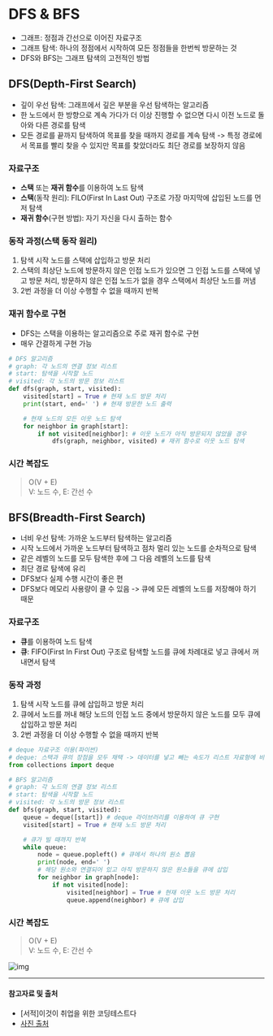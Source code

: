 # DFS & BFS
- 그래프: 정점과 간선으로 이어진 자료구조
- 그래프 탐색: 하나의 정점에서 시작하여 모든 정점들을 한번씩 방문하는 것
- DFS와 BFS는 그래프 탐색의 고전적인 방법


## DFS(Depth-First Search)
- 깊이 우선 탐색: 그래프에서 깊은 부분을 우선 탐색하는 알고리즘
- 한 노드에서 한 방향으로 계속 가다가 더 이상 진행할 수 없으면 다시 이전 노드로 돌아와 다른 경로를 탐색
- 모든 경로를 끝까지 탐색하여 목표를 찾을 때까지 경로를 계속 탐색 -> 특정 경로에서 목표를 빨리 찾을 수 있지만 목표를 찾았더라도 최단 경로를 보장하지 않음

### 자료구조
- **스택** 또는 **재귀 함수**를 이용하여 노드 탐색
- **스택**(동작 원리): FILO(First In Last Out) 구조로 가장 마지막에 삽입된 노드를 먼저 탐색
- **재귀 함수**(구현 방법): 자기 자신을 다시 출하는 함수

### 동작 과정(스택 동작 원리)
1. 탐색 시작 노드를 스택에 삽입하고 방문 처리
2. 스택의 최상단 노드에 방문하지 않은 인접 노드가 있으면 그 인접 노드를 스택에 넣고 방문 처리, 방문하지 않은 인접 노드가 없을 경우 스택에서 최상단 노드를 꺼냄
3. 2번 과정을 더 이상 수행할 수 없을 때까지 반복

### 재귀 함수로 구현
- DFS는 스택을 이용하는 알고리즘으로 주로 재귀 함수로 구현
- 매우 간결하게 구현 가능
```python
# DFS 알고리즘
# graph: 각 노드의 연결 정보 리스트
# start: 탐색을 시작할 노드
# visited: 각 노드의 방문 정보 리스트
def dfs(graph, start, visited): 
    visited[start] = True # 현재 노드 방문 처리
    print(start, end=' ') # 현재 방문한 노드 출력

    # 현재 노드의 모든 이웃 노드 탐색
    for neighbor in graph[start]:
        if not visited[neighbor]: # 이웃 노드가 아직 방문되지 않았을 경우
            dfs(graph, neighbor, visited) # 재귀 함수로 이웃 노드 탐색
```

### 시간 복잡도
> O(V + E)   
> V: 노드 수, E: 간선 수


## BFS(Breadth-First Search)
- 너비 우선 탐색: 가까운 노드부터 탐색하는 알고리즘
- 시작 노드에서 가까운 노드부터 탐색하고 점차 멀리 있는 노드를 순차적으로 탐색
- 같은 레벨의 노드를 모두 탐색한 후에 그 다음 레벨의 노드를 탐색
- 최단 경로 탐색에 유리
- DFS보다 실제 수행 시간이 좋은 편
- DFS보다 메모리 사용량이 클 수 있음 -> 큐에 모든 레벨의 노드를 저장해야 하기 때문

### 자료구조
- **큐**를 이용하여 노드 탐색
- **큐**: FIFO(First In First Out) 구조로 탐색할 노드를 큐에 차례대로 넣고 큐에서 꺼내면서 탐색

### 동작 과정
1. 탐색 시작 노드를 큐에 삽입하고 방문 처리
2. 큐에서 노드를 꺼내 해당 노드의 인접 노드 중에서 방문하지 않은 노드를 모두 큐에 삽입하고 방문 처리
3. 2번 과정을 더 이상 수행할 수 없을 때까지 반복
```python
# deque 자료구조 이용(파이썬)
# deque: 스택과 큐의 장점을 모두 채택 -> 데이터를 넣고 빼는 속도가 리스트 자료형에 비해 효율적
from collections import deque

# BFS 알고리즘
# graph: 각 노드의 연결 정보 리스트
# start: 탐색을 시작할 노드
# visited: 각 노드의 방문 정보 리스트
def bfs(graph, start, visited):
    queue = deque([start]) # deque 라이브러리를 이용하여 큐 구현
    visited[start] = True # 현재 노드 방문 처리

    # 큐가 빌 때까지 반복 
    while queue:
        node = queue.popleft() # 큐에서 하나의 원소 뽑음
        print(node, end=' ')
        # 해당 원소와 연결되어 있고 아직 방문하지 않은 원소들을 큐에 삽입
        for neighbor in graph[node]:
            if not visited[node]:
                visited[neighbor] = True # 현재 이웃 노드 방문 처리
                queue.append(neighbor) # 큐에 삽입
```

### 시간 복잡도
> O(V + E)   
> V: 노드 수, E: 간선 수

![img](https://github.com/user-attachments/assets/0b86efbb-27bc-450a-a986-de452ca7253e)

---
#### 참고자료 및 출처
- [서적]이것이 취업을 위한 코딩테스트다   
- [사진 출처](https://namu.wiki/jump/JPkbS%2Brz2XNGVohWpoM2khgfYbZZFtSHQQTF3U6pSblXF1Xh%2Ba7uvzKTw05kaN%2BVUX6lqT3r4UFd7iFLlTISZfACksCDG%2BkMofwCy5x3Lu2%2Bsdr2L8SLsKCnUzEJng%2BV)
